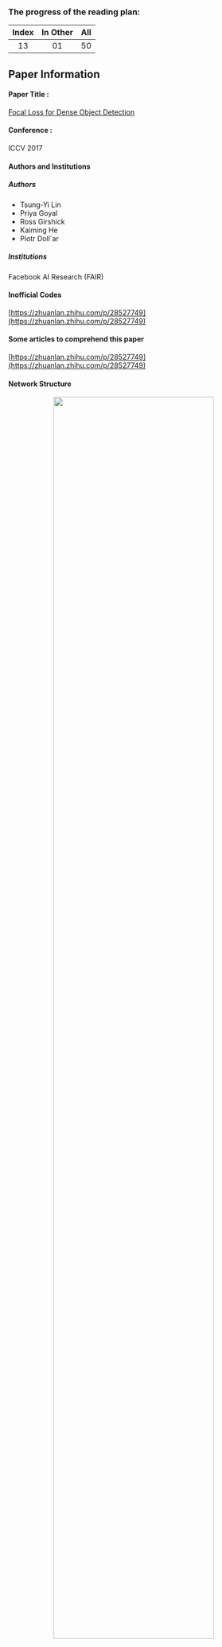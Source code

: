 ### The progress of the reading plan: 
| Index  |  In Other | All |
| :----: | :-------: | :-------: |
| 13 | 01 | 50 |

## Paper Information
#### Paper Title : 
[Focal Loss for Dense Object Detection](https://arxiv.org/abs/1708.02002) 

#### Conference : 
ICCV 2017

#### Authors and Institutions
##### Authors
+ Tsung-Yi Lin 
+ Priya Goyal 
+ Ross Girshick 
+ Kaiming He 
+ Piotr Doll´ar

##### Institutions
Facebook AI Research (FAIR)

#### Inofficial Codes
[https://zhuanlan.zhihu.com/p/28527749](https://zhuanlan.zhihu.com/p/28527749)

#### Some articles to comprehend this paper
[https://zhuanlan.zhihu.com/p/28527749](https://zhuanlan.zhihu.com/p/28527749)

#### Network Structure

<div  align="center">    
<img src="https://raw.githubusercontent.com/zhixuanli/segmentation-paper-reading-notes/master/images-folder/Other-papers/*.png" width="80%" />
</div>

## Note



### Key Words



## Five questions about this paper:

### 1. [Problem Definition / Motivation] What problem is this paper trying to solve? 



### 2. [Contribution / Method] What's new in this paper? / How does this paper solve the above problems?



### 3. Details about the experiment

#### 3.1 Which Datasets are used?



#### 3.2 How is the experiment set up?



#### 3.3 What's the evaluation metric?



#### 3.4 Ablation Study



#### 3.5 What is the ranking of the experiment results?



### 4. Advantages (self-summary rather than the author's)



### 5. Disadvantages (self-summary rather than the author's)